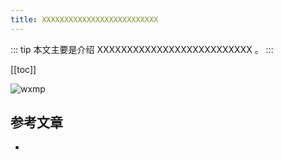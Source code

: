 ```yaml
---
title: XXXXXXXXXXXXXXXXXXXXXXXXXX
---
```


::: tip
本文主要是介绍 XXXXXXXXXXXXXXXXXXXXXXXXXX 。
:::

[[toc]]

<img class= "zoom-custom-imgs" :src="$withBase('/assets/img/algorithm/search/comm7/intro-1.png')" alt="wxmp">


## 参考文章
* 